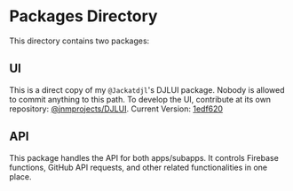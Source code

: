 # Packages Directory

This directory contains two packages:

## UI
This is a direct copy of my `@Jackatdjl`'s DJLUI package. Nobody is allowed to commit anything to this path. To develop the UI, contribute at its own repository: [@jnmprojects/DJLUI](https://github.com/jnmprojects/DJLUI).
Current Version: [1edf620](https://github.com/JnMProjects/DJLUI/commit/1edf62067684ba4c4659c2021a4c47712887461b)

## API
This package handles the API for both apps/subapps. It controls Firebase functions, GitHub API requests, and other related functionalities in one place.